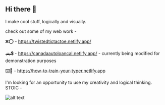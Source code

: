 ## Hi there 👋

I make cool stuff, logically and visually. 

check out some of my web work - 

❌⭕️ - https://twistedtictactoe.netlify.app/

🛻💲 - https://canadaautoloancal.netlify.app/ - currently being modified for demonstration purposes

⌨️🐲 - https://how-to-train-your-typer.netlify.app

I'm looking for an opportunity to use my creativity and logical thinking. STOIC -

![alt text](https://github.com/[username]/[reponame]/blob/[branch]/image.jpg](https://github.com/[exoticbluebear]/[exoticbluebear]/blob/[main]/stoic-philosophy-marcus-aurelius-epictetus-seneca-diogenes-socrates.jpg)?raw=true)
<!--
**Exoticbluebear/Exoticbluebear** is a ✨ _special_ ✨ repository because its `README.md` (this file) appears on your GitHub profile.

Here are some ideas to get you started:

- 🔭 I’m currently working on ...
- 🌱 I’m currently learning ...
- 👯 I’m looking to collaborate on ...
- 🤔 I’m looking for help with ...
- 💬 Ask me about ...
- 📫 How to reach me: ...
- 😄 Pronouns: ...
- ⚡ Fun fact: ...
-->
